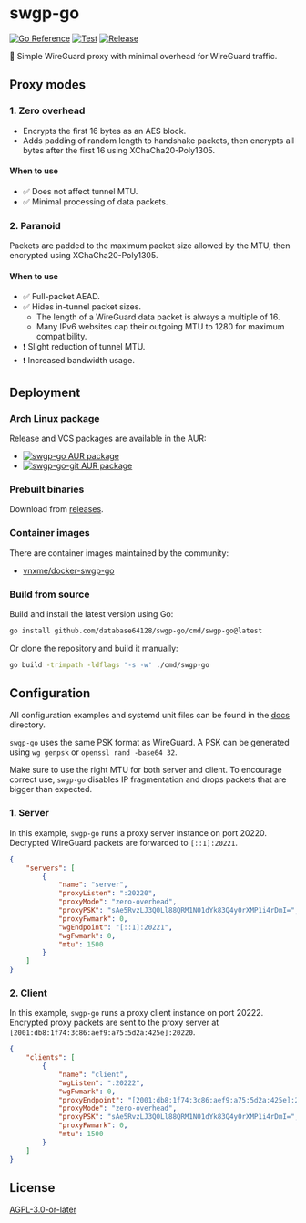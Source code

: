 # swgp-go

[![Go Reference](https://pkg.go.dev/badge/github.com/database64128/swgp-go.svg)](https://pkg.go.dev/github.com/database64128/swgp-go)
[![Test](https://github.com/database64128/swgp-go/actions/workflows/test.yml/badge.svg)](https://github.com/database64128/swgp-go/actions/workflows/test.yml)
[![Release](https://github.com/database64128/swgp-go/actions/workflows/release.yml/badge.svg)](https://github.com/database64128/swgp-go/actions/workflows/release.yml)

🐉 Simple WireGuard proxy with minimal overhead for WireGuard traffic.

## Proxy modes

### 1. Zero overhead

- Encrypts the first 16 bytes as an AES block.
- Adds padding of random length to handshake packets, then encrypts all bytes after the first 16 using XChaCha20-Poly1305.

#### When to use

- ✅ Does not affect tunnel MTU.
- ✅ Minimal processing of data packets.

### 2. Paranoid

Packets are padded to the maximum packet size allowed by the MTU, then encrypted using XChaCha20-Poly1305.

#### When to use

- ✅ Full-packet AEAD.
- ✅ Hides in-tunnel packet sizes.
    - The length of a WireGuard data packet is always a multiple of 16.
    - Many IPv6 websites cap their outgoing MTU to 1280 for maximum compatibility.
- ❗️ Slight reduction of tunnel MTU.
- ❗️ Increased bandwidth usage.

## Deployment

### Arch Linux package

Release and VCS packages are available in the AUR:

- [![swgp-go AUR package](https://img.shields.io/aur/version/swgp-go?label=swgp-go)](https://aur.archlinux.org/packages/swgp-go)
- [![swgp-go-git AUR package](https://img.shields.io/aur/version/swgp-go-git?label=swgp-go-git)](https://aur.archlinux.org/packages/swgp-go-git)

### Prebuilt binaries

Download from [releases](https://github.com/database64128/swgp-go/releases).

### Container images

There are container images maintained by the community:

- [vnxme/docker-swgp-go](https://github.com/vnxme/docker-swgp-go)

### Build from source

Build and install the latest version using Go:

```sh
go install github.com/database64128/swgp-go/cmd/swgp-go@latest
```

Or clone the repository and build it manually:

```sh
go build -trimpath -ldflags '-s -w' ./cmd/swgp-go
```

## Configuration

All configuration examples and systemd unit files can be found in the [docs](docs) directory.

`swgp-go` uses the same PSK format as WireGuard. A PSK can be generated using `wg genpsk` or `openssl rand -base64 32`.

Make sure to use the right MTU for both server and client. To encourage correct use, `swgp-go` disables IP fragmentation and drops packets that are bigger than expected.

### 1. Server

In this example, `swgp-go` runs a proxy server instance on port 20220. Decrypted WireGuard packets are forwarded to `[::1]:20221`.

```json
{
    "servers": [
        {
            "name": "server",
            "proxyListen": ":20220",
            "proxyMode": "zero-overhead",
            "proxyPSK": "sAe5RvzLJ3Q0Ll88QRM1N01dYk83Q4y0rXMP1i4rDmI=",
            "proxyFwmark": 0,
            "wgEndpoint": "[::1]:20221",
            "wgFwmark": 0,
            "mtu": 1500
        }
    ]
}
```

### 2. Client

In this example, `swgp-go` runs a proxy client instance on port 20222. Encrypted proxy packets are sent to the proxy server at `[2001:db8:1f74:3c86:aef9:a75:5d2a:425e]:20220`.

```json
{
    "clients": [
        {
            "name": "client",
            "wgListen": ":20222",
            "wgFwmark": 0,
            "proxyEndpoint": "[2001:db8:1f74:3c86:aef9:a75:5d2a:425e]:20220",
            "proxyMode": "zero-overhead",
            "proxyPSK": "sAe5RvzLJ3Q0Ll88QRM1N01dYk83Q4y0rXMP1i4rDmI=",
            "proxyFwmark": 0,
            "mtu": 1500
        }
    ]
}
```

## License

[AGPL-3.0-or-later](LICENSE)
